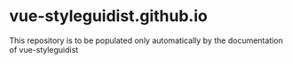 # vue-styleguidist.github.io
This repository is to be populated only automatically by the documentation of vue-styleguidist
